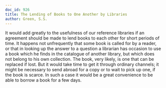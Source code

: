 ```yaml
---
doc_id: 926
title: The Lending of Books to One Another by Libraries
author: Green, S.S.
---
```


It would add greatly to the usefulness of our reference libraries if an 
agreement should be made to lend books to each other for short periods of time.
It happens not unfrequently that some book is called for by a reader, or that
in looking up the answer to a question a librarian has occasion to use a book 
which he finds in the catalogue of another library, but which does not belong 
to his own collection. The book, very likely, is one that can be replaced
if lost.  But it would take time to get it through ordinary channels; it might 
be necessary to send abroad for a copy or to wait to pick up one, if the book 
is scarce.  In such a case it would be a great convenience to be able to
borrow a book for a few days.